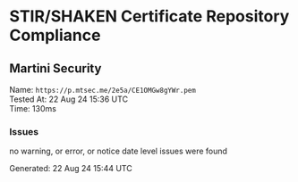 # STIR/SHAKEN Certificate Repository Compliance

## Martini Security

Name: `https://p.mtsec.me/2e5a/CE1OMGw8gYWr.pem`\
Tested At: 22 Aug 24 15:36 UTC\
Time: 130ms

### Issues

no warning, or error, or notice date level issues were found

Generated: 22 Aug 24 15:44 UTC